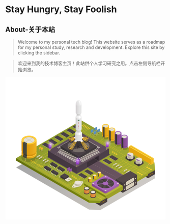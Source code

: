 # Stay Hungry, Stay Foolish

## About-关于本站
> Welcome to my personal tech blog! This website serves as a roadmap for my personal study, research and development. Explore this site by clicking the sidebar.

> 欢迎来到我的技术博客主页！此站供个人学习研究之用。点击左侧导航栏开始浏览。

![Cover](Cover.jpg)

